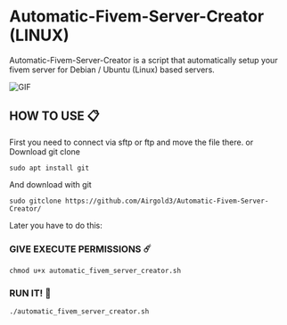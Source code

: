 # Automatic-Fivem-Server-Creator (LINUX)
 Automatic-Fivem-Server-Creator is a script that automatically setup your fivem server for Debian / Ubuntu (Linux) based servers.

![GIF](https://i.imgflip.com/5c80fb.gif)
## HOW TO USE 📋
First you need to connect via sftp or ftp and move the file there. or 
<br>
Download git clone
```
sudo apt install git
```
And download with git
```
sudo gitclone https://github.com/Airgold3/Automatic-Fivem-Server-Creator/
```
Later you have to do this:
### GIVE EXECUTE PERMISSIONS ☄️
```
chmod u+x automatic_fivem_server_creator.sh
```
### RUN IT! 🚀 
```
./automatic_fivem_server_creator.sh
```
